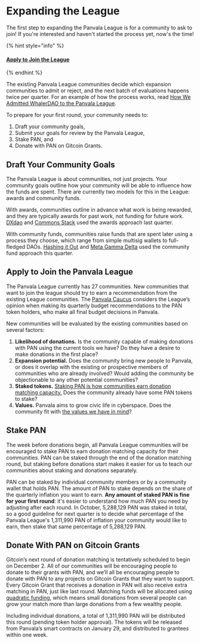 # Expanding the League

The first step to expanding the Panvala League is for a community to ask to join! If you're interested and haven't started the process yet, now's the time!

{% hint style="info" %}
#### [Apply to Join the League](mailto:caucus@panvala.com?subject=We%20want%20to%20join%20the%20Panvala%20League!)
{% endhint %}

The existing Panvala League communities decide which expansion communities to admit or reject, and the next batch of evaluations happens twice per quarter. For an example of how the process works, read [How We Admitted WhalerDAO to the Panvala League](https://forum.panvala.com/t/how-we-admitted-whalerdao-to-the-panvala-league/221).

To prepare for your first round, your community needs to:

1. Draft your community goals,
2. Submit your goals for review by the Panvala League,
3. Stake PAN, and
4. Donate with PAN on Gitcoin Grants.

## **Draft Your Community Goals**

The Panvala League is about communities, not just projects. Your community goals outline how your community will be able to influence how the funds are spent. There are currently two models for this in the League: awards and community funds.

With awards, communities outline in advance what work is being rewarded, and they are typically awards for past work, not funding for future work. [DXdao](https://gitcoin.co/grants/1118/dxdaos-panvala-league-defi-community-awards-grant) and [Commons Stack](https://gitcoin.co/grants/1127/commons-stack-community-fund-panvala-league) used the awards approach last quarter.

With community funds, communities raise funds that are spent later using a process they choose, which range from simple multisig wallets to full-fledged DAOs. [Hashing it Out](https://gitcoin.co/grants/1278/hashing-it-outs-community-fund-panvala-league) and [Meta Gamma Delta](https://gitcoin.co/grants/615/meta-gamma-delta-panvala-league) used the community fund approach this quarter.

## **Apply to Join the Panvala League**

The Panvala League currently has 27 communities. New communities that want to join the league should try to earn a recommendation from the existing League communities. The [Panvala Caucus](../panvala-caucus.md) considers the League’s opinion when making its quarterly budget recommendations to the PAN token holders, who make all final budget decisions in Panvala.

New communities will be evaluated by the existing communities based on several factors:

1. **Likelihood of donations.** Is the community capable of making donations with PAN using the current tools we have? Do they have a desire to make donations in the first place?
2. **Expansion potential.** Does the community bring new people to Panvala, or does it overlap with the existing or prospective members of communities who are already involved? Would adding the community be objectionable to any other potential communities?
3. **Staked tokens.** [Staking PAN is how communities earn donation matching capacity.](../../the-pan-token/staking-pan.md) Does the community already have some PAN tokens to stake?
4. **Values.** Panvala aims to grow civic life in cyberspace. Does the community fit with [the values we have in mind](https://forum.panvala.com/t/new-institutions-for-civic-life-in-cyberspace/194)?

## **Stake PAN**

The week before donations begin, all Panvala League communities will be encouraged to stake PAN to earn donation matching capacity for their communities. PAN can be staked through the end of the donation matching round, but staking before donations start makes it easier for us to teach our communities about staking and donations separately.

PAN can be staked by individual community members or by a community wallet that holds PAN. The amount of PAN to stake depends on the share of the quarterly inflation you want to earn. **Any amount of staked PAN is fine for your first round**: it's easier to understand how much PAN you need by adjusting after each round. In October, 5,288,129 PAN was staked in total, so a good guideline for next quarter is to decide what percentage of the Panvala League's 1,311,990 PAN of inflation your community would like to earn, then stake that same percentage of 5,288,129 PAN.

## **Donate With PAN on Gitcoin Grants**

Gitcoin’s next round of donation matching is tentatively scheduled to begin on December 2. All of our communities will be encouraging people to donate to their grants with PAN, and we’ll all be encouraging people to donate with PAN to any projects on Gitcoin Grants that they want to support. Every Gitcoin Grant that receives a donation in PAN will also receive extra matching in PAN, just like last round. Matching funds will be allocated using [quadratic funding](https://wtfisqf.com/), which means small donations from several people can grow your match more than large donations from a few wealthy people.

Including individual donations, a total of 1,311,990 PAN will be distributed this round \(pending token holder approval\). The tokens will be released from Panvala’s smart contracts on January 29, and distributed to grantees within one week.  



